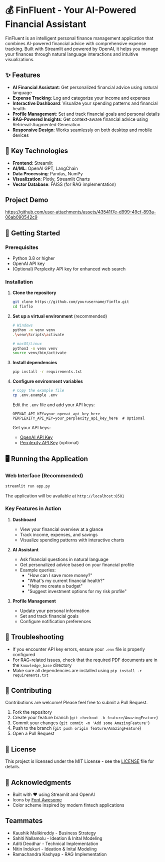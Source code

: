 # 💰 FinFluent - Your AI-Powered Financial Assistant

FinFluent is an intelligent personal finance management application that combines AI-powered financial advice with comprehensive expense tracking. Built with Streamlit and powered by OpenAI, it helps you manage your finances through natural language interactions and intuitive visualizations.

## ✨ Features

- **AI Financial Assistant**: Get personalized financial advice using natural language
- **Expense Tracking**: Log and categorize your income and expenses
- **Interactive Dashboard**: Visualize your spending patterns and financial health
- **Profile Management**: Set and track financial goals and personal details
- **RAG-Powered Insights**: Get context-aware financial advice using Retrieval-Augmented Generation
- **Responsive Design**: Works seamlessly on both desktop and mobile devices

## 🎯 Key Technologies

- **Frontend**: Streamlit
- **AI/ML**: OpenAI GPT, LangChain
- **Data Processing**: Pandas, NumPy
- **Visualization**: Plotly, Streamlit Charts
- **Vector Database**: FAISS (for RAG implementation)

## Project Demo

https://github.com/user-attachments/assets/43541f7e-d999-49cf-893a-06ab090542c9


## 🚀 Getting Started

### Prerequisites
- Python 3.8 or higher
- OpenAI API key
- (Optional) Perplexity API key for enhanced web search

### Installation

1. **Clone the repository**
   ```bash
   git clone https://github.com/yourusername/finflo.git
   cd finflo
   ```

2. **Set up a virtual environment** (recommended)
   ```bash
   # Windows
   python -m venv venv
   .\venv\Scripts\activate
   
   # macOS/Linux
   python3 -m venv venv
   source venv/bin/activate
   ```

3. **Install dependencies**
   ```bash
   pip install -r requirements.txt
   ```

4. **Configure environment variables**
   ```bash
   # Copy the example file
   cp .env.example .env
   ```
   
   Edit the `.env` file and add your API keys:
   ```
   OPENAI_API_KEY=your_openai_api_key_here
   PERPLEXITY_API_KEY=your_perplexity_api_key_here  # Optional
   ```
   
   Get your API keys:
   - [OpenAI API Key](https://platform.openai.com/api-keys)
   - [Perplexity API Key](https://www.perplexity.ai/) (optional)

## 🖥️ Running the Application

### Web Interface (Recommended)
```bash
streamlit run app.py
```
The application will be available at `http://localhost:8501`

### Key Features in Action

1. **Dashboard**
   - View your financial overview at a glance
   - Track income, expenses, and savings
   - Visualize spending patterns with interactive charts

2. **AI Assistant**
   - Ask financial questions in natural language
   - Get personalized advice based on your financial profile
   - Example queries:
     - "How can I save more money?"
     - "What's my current financial health?"
     - "Help me create a budget"
     - "Suggest investment options for my risk profile"

3. **Profile Management**
   - Update your personal information
   - Set and track financial goals
   - Configure notification preferences

## 🔧 Troubleshooting

- If you encounter API key errors, ensure your `.env` file is properly configured
- For RAG-related issues, check that the required PDF documents are in the `knowledge_base` directory
- Make sure all dependencies are installed using `pip install -r requirements.txt`

## 🤝 Contributing

Contributions are welcome! Please feel free to submit a Pull Request.

1. Fork the repository
2. Create your feature branch (`git checkout -b feature/AmazingFeature`)
3. Commit your changes (`git commit -m 'Add some AmazingFeature'`)
4. Push to the branch (`git push origin feature/AmazingFeature`)
5. Open a Pull Request

## 📄 License

This project is licensed under the MIT License - see the [LICENSE](LICENSE) file for details.

## 🙏 Acknowledgments

- Built with ❤️ using Streamlit and OpenAI
- Icons by [Font Awesome](https://fontawesome.com/)
- Color scheme inspired by modern fintech applications
  
## Teammates
- Kaushik Malikireddy - Business Strategy
- Sahiti Nallamolu - Ideation & Inital Modeling
- Aditi Deodhar - Technical Implementation 
- Nitin Indukuri - Ideation & Inital Modeling
- Ramachandra Kashyap - RAG Implementation
